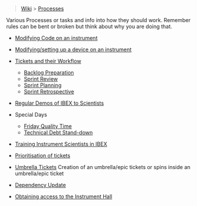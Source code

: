 > [Wiki](Home) > [Processes](Processes)

Various Processes or tasks and info into how they should work. Remember rules can be bent or broken but think about why you are doing that.

- [Modifying Code on an instrument](Modifying-Code-on-an-instrument)

- [Modifying/setting up a device on an instrument](Modifying-Device-on-an-Instrument)

- [Tickets and their Workflow](Tickets-and-their-Workflow)
    - [Backlog Preparation](Backlog-Preparation)
    - [Sprint Review](Sprint-Review)
    - [Sprint Planning](Sprint-Planning)
    - [Sprint Retrospective](Sprint-Retrospective)

- [Regular Demos of IBEX to Scientists](Regular-Demos-of-IBEX-to-Scientists) 

- Special Days
    - [Friday Quality Time](Friday-Quality-Time) 
    - [Technical Debt Stand-down](Technical-Debt-Stand-down)

- [Training Instrument Scientists in IBEX](Training-Instrument-Scientists-in-IBEX)

- [Prioritisation of tickets](Prioritisation-of-Tickets)

- [Umbrella Tickets](Umbrella-Tickets) Creation of an umbrella/epic tickets or spins inside an umbrella/epic ticket

- [Dependency Update](Dependency-updates)

- [Obtaining access to the Instrument Hall](Obtaining-access-to-the-Instrument-Hall)

